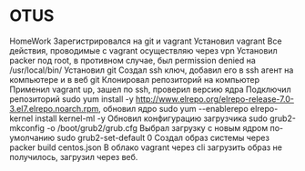 # OTUS
HomeWork
Зарегистрировался на git и vagrant
Установил vagrant
Все действия, проводимые с vagrant осуществляю через vpn
Установил packer под root, в противном случае, был permission denied на /usr/local/bin/
Установил git
Создал ssh ключ, добавил его в ssh агент на компьютере и в веб git
Клонировал репозиторий на компьютер
Применил vagrant up, зашел по ssh, проверил версию ядра
Подключил репозиторий sudo yum install -y http://www.elrepo.org/elrepo-release-7.0-3.el7.elrepo.noarch.rpm, обновил ядро sudo yum --enablerepo elrepo-kernel install kernel-ml -y
Обновил конфигурацию загрузчика
sudo grub2-mkconfig -o /boot/grub2/grub.cfg
Выбрал загрузку с новым ядром по-умолчанию
sudo grub2-set-default 0
Создал образ системы через packer build centos.json
В облако vagrant через cli загрузить образ не получилось, загрузил через веб.
